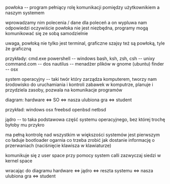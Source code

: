 powłoka -- program pełniący rolę komunikacji pomiędzy użytkownikiem a naszym
systemem

wprowadzamy nim polecenia / dane dla poleceń a on wypluwa nam odpowiedzi
oczywiście powłoka nie jest niezbędna, programy mogą komunikować się ze sobą
samodzielnie

uwaga, powłoką nie tylko jest terminal, graficzne szajsy też są powłoką, tyle że
graficzną


przykłady:
cmd.exe powershell -- windows
bash, ksh, zsh, csh -- unixy
command.com -- dos 
nautilus -- menadżer plików w gnome (ubuntu)
finder -- osx 

system operacyjny -- taki twór który zarządza komputerem, tworzy nam środowisko
do uruchamiania i kontroli zabawek w komputrze, planuje i przydziela zasoby,
pozwala na komunikacje programów

diagram:
hardware <=> SO <=> nasza ulubiona gra <=> student

przykład:
windows
osx
freebsd
openbsd
netbsd

jądro -- to taka podstawowa część systemu operacyjnego, bez której trochę byłoby
mu przykro


ma pełną kontrolę nad wszystkim
w większości systemów jest pierwszym co ładuje bootloader
ogarnia co trzeba zrobić jak dostanie informację o przerwaniach (naciśnięcie
klawisza w klawiaturze)

komunikuje się z user space przy pomocy system calli
zazwyczaj siedzi w kernel space

wracając do diagramu
hardware <=> jądro <=> reszta systemu <=> nasza ulubiona gra <=> student


